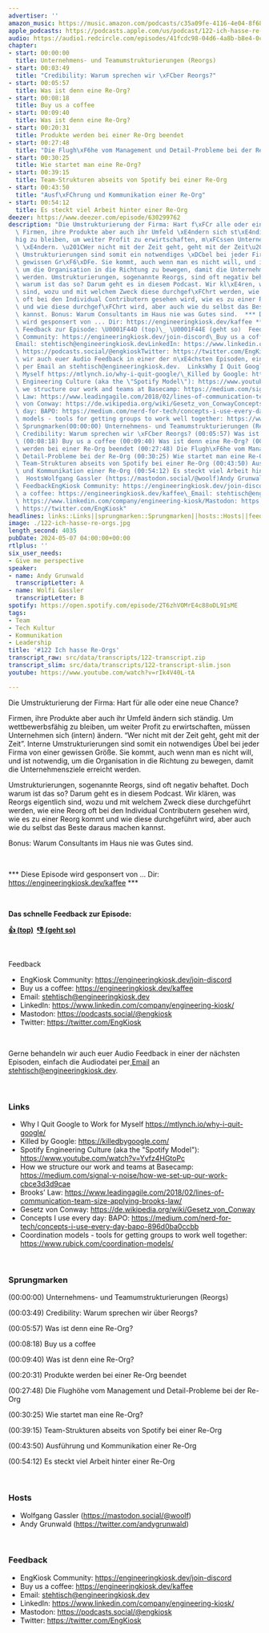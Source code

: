 ```yaml
---
advertiser: ''
amazon_music: https://music.amazon.com/podcasts/c35a09fe-4116-4e04-8f68-77d61b112e46/episodes/f1d6d0c9-448f-46ae-9441-16fdaba4a8c6/engineering-kiosk-122-ich-hasse-re-orgs
apple_podcasts: https://podcasts.apple.com/us/podcast/122-ich-hasse-re-orgs/id1603082924?i=1000654759175&uo=4
audio: https://audio1.redcircle.com/episodes/41fcdc98-04d6-4a8b-b8e4-0cba599f8ede/stream.mp3
chapter:
- start: 00:00:00
  title: Unternehmens- und Teamumstrukturierungen (Reorgs)
- start: 00:03:49
  title: "Credibility: Warum sprechen wir \xFCber Reorgs?"
- start: 00:05:57
  title: Was ist denn eine Re-Org?
- start: 00:08:18
  title: Buy us a coffee
- start: 00:09:40
  title: Was ist denn eine Re-Org?
- start: 00:20:31
  title: Produkte werden bei einer Re-Org beendet
- start: 00:27:48
  title: "Die Flugh\xF6he vom Management und Detail-Probleme bei der Re-Org"
- start: 00:30:25
  title: Wie startet man eine Re-Org?
- start: 00:39:15
  title: Team-Strukturen abseits von Spotify bei einer Re-Org
- start: 00:43:50
  title: "Ausf\xFChrung und Kommunikation einer Re-Org"
- start: 00:54:12
  title: Es steckt viel Arbeit hinter einer Re-Org
deezer: https://www.deezer.com/episode/630299762
description: "Die Umstrukturierung der Firma: Hart f\xFCr alle oder eine neue Chance?\
  \ Firmen, ihre Produkte aber auch ihr Umfeld \xE4ndern sich st\xE4ndig. Um wettbewerbsf\xE4\
  hig zu bleiben, um weiter Profit zu erwirtschaften, m\xFCssen Unternehmen sich (intern)\
  \ \xE4ndern. \u201CWer nicht mit der Zeit geht, geht mit der Zeit\u201D. Interne\
  \ Umstrukturierungen sind somit ein notwendiges \xDCbel bei jeder Firma von einer\
  \ gewissen Gr\xF6\xDFe. Sie kommt, auch wenn man es nicht will, und ist notwendig,\
  \ um die Organisation in die Richtung zu bewegen, damit die Unternehmensziele erreicht\
  \ werden. Umstrukturierungen, sogenannte Reorgs, sind oft negativ behaftet. Doch\
  \ warum ist das so? Darum geht es in diesem Podcast. Wir kl\xE4ren, was Reorgs eigentlich\
  \ sind, wozu und mit welchem Zweck diese durchgef\xFChrt werden, wie eine Reorg\
  \ oft bei den Individual Contributern gesehen wird, wie es zu einer Reorg kommt\
  \ und wie diese durchgef\xFChrt wird, aber auch wie du selbst das Beste daraus machen\
  \ kannst. Bonus: Warum Consultants im Haus nie was Gutes sind.  *** Diese Episode\
  \ wird gesponsert von ... Dir: https://engineeringkiosk.dev/kaffee ***  Das schnelle\
  \ Feedback zur Episode: \U0001F44D (top)\_ \U0001F44E (geht so)  Feedback EngKiosk\
  \ Community: https://engineeringkiosk.dev/join-discord\_Buy us a coffee: https://engineeringkiosk.dev/kaffee\_\
  Email: stehtisch@engineeringkiosk.devLinkedIn: https://www.linkedin.com/company/engineering-kiosk/Mastodon:\
  \ https://podcasts.social/@engkioskTwitter: https://twitter.com/EngKiosk Gerne behandeln\
  \ wir auch euer Audio Feedback in einer der n\xE4chsten Episoden, einfach die Audiodatei\
  \ per Email an stehtisch@engineeringkiosk.dev.  LinksWhy I Quit Google to Work for\
  \ Myself https://mtlynch.io/why-i-quit-google/\_Killed by Google: https://killedbygoogle.com/Spotify\
  \ Engineering Culture (aka the \"Spotify Model\"): https://www.youtube.com/watch?v=Yvfz4HGtoPcHow\
  \ we structure our work and teams at Basecamp: https://medium.com/signal-v-noise/how-we-set-up-our-work-cbce3d3d9caeBrooks\u2019\
  \ Law: https://www.leadingagile.com/2018/02/lines-of-communication-team-size-applying-brooks-law/Gesetz\
  \ von Conway: https://de.wikipedia.org/wiki/Gesetz_von_ConwayConcepts I use every\
  \ day: BAPO: https://medium.com/nerd-for-tech/concepts-i-use-every-day-bapo-896d0ba0ccbbCoordination\
  \ models - tools for getting groups to work well together: https://www.rubick.com/coordination-models/\
  \ Sprungmarken(00:00:00) Unternehmens- und Teamumstrukturierungen (Reorgs) (00:03:49)\
  \ Credibility: Warum sprechen wir \xFCber Reorgs? (00:05:57) Was ist denn eine Re-Org?\
  \ (00:08:18) Buy us a coffee (00:09:40) Was ist denn eine Re-Org? (00:20:31) Produkte\
  \ werden bei einer Re-Org beendet (00:27:48) Die Flugh\xF6he vom Management und\
  \ Detail-Probleme bei der Re-Org (00:30:25) Wie startet man eine Re-Org? (00:39:15)\
  \ Team-Strukturen abseits von Spotify bei einer Re-Org (00:43:50) Ausf\xFChrung\
  \ und Kommunikation einer Re-Org (00:54:12) Es steckt viel Arbeit hinter einer Re-Org\
  \  HostsWolfgang Gassler (https://mastodon.social/@woolf)Andy Grunwald (https://twitter.com/andygrunwald)\
  \ FeedbackEngKiosk Community: https://engineeringkiosk.dev/join-discord\_Buy us\
  \ a coffee: https://engineeringkiosk.dev/kaffee\_Email: stehtisch@engineeringkiosk.devLinkedIn:\
  \ https://www.linkedin.com/company/engineering-kiosk/Mastodon: https://podcasts.social/@engkioskTwitter:\
  \ https://twitter.com/EngKiosk"
headlines: links::Links||sprungmarken::Sprungmarken||hosts::Hosts||feedback::Feedback
image: ./122-ich-hasse-re-orgs.jpg
length_second: 4035
pubDate: 2024-05-07 04:00:00+00:00
rtlplus: ''
six_user_needs:
- Give me perspective
speaker:
- name: Andy Grunwald
  transcriptLetter: A
- name: Wolfi Gassler
  transcriptLetter: B
spotify: https://open.spotify.com/episode/2T6zhVOMrE4c88oDL9IsME
tags:
- Team
- Tech Kultur
- Kommunikation
- Leadership
title: '#122 Ich hasse Re-Orgs'
transcript_raw: src/data/transcripts/122-transcript.zip
transcript_slim: src/data/transcripts/122-transcript-slim.json
youtube: https://www.youtube.com/watch?v=rIk4V40L-tA

---
```

<p><span>Die Umstrukturierung der Firma: Hart für alle oder eine neue Chance?</span></p><p><span>Firmen, ihre Produkte aber auch ihr Umfeld ändern sich ständig. Um wettbewerbsfähig zu bleiben, um weiter Profit zu erwirtschaften, müssen Unternehmen sich (intern) ändern. “Wer nicht mit der Zeit geht, geht mit der Zeit”. Interne Umstrukturierungen sind somit ein notwendiges Übel bei jeder Firma von einer gewissen Größe. Sie kommt, auch wenn man es nicht will, und ist notwendig, um die Organisation in die Richtung zu bewegen, damit die Unternehmensziele erreicht werden.</span></p><p><span>Umstrukturierungen, sogenannte Reorgs, sind oft negativ behaftet. Doch warum ist das so? Darum geht es in diesem Podcast. Wir klären, was Reorgs eigentlich sind, wozu und mit welchem Zweck diese durchgeführt werden, wie eine Reorg oft bei den Individual Contributern gesehen wird, wie es zu einer Reorg kommt und wie diese durchgeführt wird, aber auch wie du selbst das Beste daraus machen kannst.</span></p><p><span>Bonus: Warum Consultants im Haus nie was Gutes sind.</span></p><p><br></p><p><span>*** Diese Episode wird gesponsert von ... Dir: </span><a href="https://engineeringkiosk.dev/kaffee">https://engineeringkiosk.dev/kaffee</a><span> ***</span></p><p><br></p><p><strong>Das schnelle Feedback zur Episode:</strong></p><p><a href="https://api.openpodcast.dev/feedback/122/upvote" rel="nofollow"><strong>👍 (top)</strong></a><strong>  </strong><a href="https://api.openpodcast.dev/feedback/122/downvote" rel="nofollow"><strong>👎 (geht so)</strong></a></p><p><br></p><p><span>Feedback</span></p><ul><li><span>EngKiosk Community: </span><a href="https://engineeringkiosk.dev/join-discord">https://engineeringkiosk.dev/join-discord</a><span> </span></li><li><span>Buy us a coffee: </span><a href="https://engineeringkiosk.dev/kaffee">https://engineeringkiosk.dev/kaffee</a><span> </span></li><li><span>Email: </span><a href="mailto:stehtisch@engineeringkiosk.dev" rel="nofollow">stehtisch@engineeringkiosk.dev</a></li><li><span>LinkedIn: </span><a href="https://www.linkedin.com/company/engineering-kiosk/" rel="nofollow">https://www.linkedin.com/company/engineering-kiosk/</a></li><li><span>Mastodon: </span><a href="https://podcasts.social/@engkiosk" rel="nofollow">https://podcasts.social/@engkiosk</a></li><li><span>Twitter: </span><a href="https://twitter.com/EngKiosk" rel="nofollow">https://twitter.com/EngKiosk</a></li></ul><p><br></p><p><span>Gerne behandeln wir auch euer Audio Feedback in einer der nächsten Episoden, einfach die Audiodatei per</span><a href="https://engineeringkiosk.dev/kontakt/"> </a><a href="https://engineeringkiosk.dev/kontakt/">Email</a><span> an </span><a href="mailto:stehtisch@engineeringkiosk.dev" rel="nofollow">stehtisch@engineeringkiosk.dev</a><span>.</span></p><p><br></p><h3 id="links">Links</h3><ul><li><span>Why I Quit Google to Work for Myself </span><a href="https://mtlynch.io/why-i-quit-google/" rel="nofollow">https://mtlynch.io/why-i-quit-google/</a><span> </span></li><li><span>Killed by Google: </span><a href="https://killedbygoogle.com/" rel="nofollow">https://killedbygoogle.com/</a></li><li><span>Spotify Engineering Culture (aka the &#34;Spotify Model&#34;): </span><a href="https://www.youtube.com/watch?v=Yvfz4HGtoPc" rel="nofollow">https://www.youtube.com/watch?v=Yvfz4HGtoPc</a></li><li><span>How we structure our work and teams at Basecamp: </span><a href="https://medium.com/signal-v-noise/how-we-set-up-our-work-cbce3d3d9cae" rel="nofollow">https://medium.com/signal-v-noise/how-we-set-up-our-work-cbce3d3d9cae</a></li><li><span>Brooks’ Law: </span><a href="https://www.leadingagile.com/2018/02/lines-of-communication-team-size-applying-brooks-law/" rel="nofollow">https://www.leadingagile.com/2018/02/lines-of-communication-team-size-applying-brooks-law/</a></li><li><span>Gesetz von Conway: </span><a href="https://de.wikipedia.org/wiki/Gesetz_von_Conway" rel="nofollow">https://de.wikipedia.org/wiki/Gesetz_von_Conway</a></li><li><span>Concepts I use every day: BAPO: </span><a href="https://medium.com/nerd-for-tech/concepts-i-use-every-day-bapo-896d0ba0ccbb" rel="nofollow">https://medium.com/nerd-for-tech/concepts-i-use-every-day-bapo-896d0ba0ccbb</a></li><li><span>Coordination models - tools for getting groups to work well together: </span><a href="https://www.rubick.com/coordination-models/" rel="nofollow">https://www.rubick.com/coordination-models/</a></li></ul><p><br></p><h3 id="sprungmarken">Sprungmarken</h3><p><span>(00:00:00) Unternehmens- und Teamumstrukturierungen (Reorgs)</span></p><p><span>(00:03:49) Credibility: Warum sprechen wir über Reorgs?</span></p><p><span>(00:05:57) Was ist denn eine Re-Org?</span></p><p><span>(00:08:18) Buy us a coffee</span></p><p><span>(00:09:40) Was ist denn eine Re-Org?</span></p><p><span>(00:20:31) Produkte werden bei einer Re-Org beendet</span></p><p><span>(00:27:48) Die Flughöhe vom Management und Detail-Probleme bei der Re-Org</span></p><p><span>(00:30:25) Wie startet man eine Re-Org?</span></p><p><span>(00:39:15) Team-Strukturen abseits von Spotify bei einer Re-Org</span></p><p><span>(00:43:50) Ausführung und Kommunikation einer Re-Org</span></p><p><span>(00:54:12) Es steckt viel Arbeit hinter einer Re-Org</span></p><p><br></p><h3 id="hosts">Hosts</h3><ul><li><span>Wolfgang Gassler (</span><a href="https://mastodon.social/@woolf" rel="nofollow">https://mastodon.social/@woolf</a><span>)</span></li><li><span>Andy Grunwald (</span><a href="https://twitter.com/andygrunwald" rel="nofollow">https://twitter.com/andygrunwald</a><span>)</span></li></ul><p><br></p><h3 id="feedback">Feedback</h3><ul><li><span>EngKiosk Community: </span><a href="https://engineeringkiosk.dev/join-discord">https://engineeringkiosk.dev/join-discord</a><span> </span></li><li><span>Buy us a coffee: </span><a href="https://engineeringkiosk.dev/kaffee">https://engineeringkiosk.dev/kaffee</a><span> </span></li><li><span>Email: </span><a href="mailto:stehtisch@engineeringkiosk.dev" rel="nofollow">stehtisch@engineeringkiosk.dev</a></li><li><span>LinkedIn: </span><a href="https://www.linkedin.com/company/engineering-kiosk/" rel="nofollow">https://www.linkedin.com/company/engineering-kiosk/</a></li><li><span>Mastodon: </span><a href="https://podcasts.social/@engkiosk" rel="nofollow">https://podcasts.social/@engkiosk</a></li><li><span>Twitter: </span><a href="https://twitter.com/EngKiosk" rel="nofollow">https://twitter.com/EngKiosk</a></li></ul>